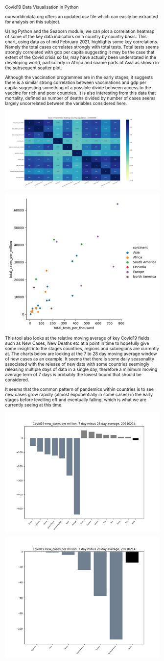 Covid19 Data Visualisation in Python

ourworldindata.org offers an updated csv file which can easily be extracted for analysis on this subject. 

Using Python and the Seaborn module, we can plot a correlation heatmap of some of the key data indicators on a country by country basis.  This chart, using data as of mid February 2021, highlights some key correlations.  Namely the total cases correlates strongly with total tests.  Total tests seems strongly correlated with gdp per capita suggesting it may be the case that extent of the Covid crisis so far, may have actually been understated in the developing world, particularly in Africa and soame parts of Asia as shown in the subsequent scatter plot.  

Although the vaccination programmes are in the early stages, it suggests there is a similar strong correlation between vaccinations and gdp per capita suggesting something of a possible divide between access to the vaccine for rich and poor countries.  It is also interesting from this data that mortality, defined as number of deaths divided by number of cases seems largely uncorrelated between the variables considered here.


![](Figure_Heatmap.png) 

![](Figure_Scatter.png)

This tool also looks at the relative moving average of key Covid19 fields such as New Cases, New Deaths etc at a point in time to hopefully give some insight into the stages countries, regions and subregions are currently at.  The charts below are looking at the 7 to 28 day moving average window of new cases as an example.  It seems that there is some daily seasonality associated with the release of new data with some countries seemingly releasing multiple days of data in a single day, therefore a minimum moving average term of 7 days is probably the lowest bound that should be considered.  

It seems that the common pattern of pandemics within countries is to see new cases grow rapidly (almost exponentially in some cases) in the early stages before levelling off and eventually falling, which is what we are currently seeing at this time.


![](Figure_Country.png)

![](Figure_Region.png)

